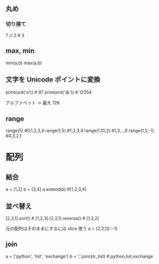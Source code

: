 ## 丸め

### 切り捨て

7 // 2 # 3

## max, min

min(a,b)
max(a,b)

## 文字を Unicode ポイントに変換

print(ord('a')) # 97
print(ord('あ')) # 12354

アルファベット → 最大 128

## range

range(5) #0,1,2,3,4
range(1,5) #1,2,3,4
range(1,10,2) #1,3,..,9
range(1,5,-1) #4,3,2,1

# 配列

## 結合

a = [1,2]
b = [3,4]
a.extend(b) #[1,2,3,4]

## 並べ替え

[2,3,1].sort() # [1,2,3]
[2,3,1].reverse() # [1,3,2]

元の配列はそのままにするには slice 使う
a = [2,3,1][::-1]

## join

a = ['python', 'list', 'exchange']
b = ','.join(str_list) # python,list,exchange
